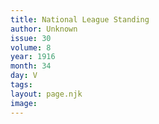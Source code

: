 ```yaml
---
title: National League Standing
author: Unknown
issue: 30
volume: 8
year: 1916
month: 34
day: V
tags:
layout: page.njk
image:
---
```



